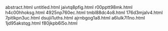 abstract.html
untitled.html
jaivtq8pfig.html
r00pptt98mk.html
h4c00hhoksg.html
4925np760ec.html
tmbl88dc4o8.html
176d3mjalv4.html
7pitlkpn3uc.html
dsujii1uths.html
ajrnbgog1a8.html
a6lulk7l1no.html
1jd95akstqg.html
f80jkpb6l5o.html